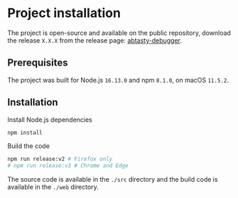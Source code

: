 # Project installation

The project is open-source and available on the public repository, download the release `X.X.X` from the release page: [abtasty-debugger](https://github.com/yoriiis/abtasty-debugger/releases/tag/X.X.X).

## Prerequisites

The project was built for Node.js `16.13.0` and npm `8.1.0`, on macOS `11.5.2`.

## Installation

Install Node.js dependencies

```bash
npm install
```

Build the code

```bash
npm run release:v2 # Firefox only
# npm run release:v3 # Chrome and Edge
```

The source code is available in the `./src` directory and the build code is available in the `./web` directory.
